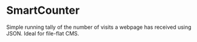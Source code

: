 # SmartCounter

Simple running tally of the number of visits a webpage has received using JSON.
Ideal for file-flat CMS.
